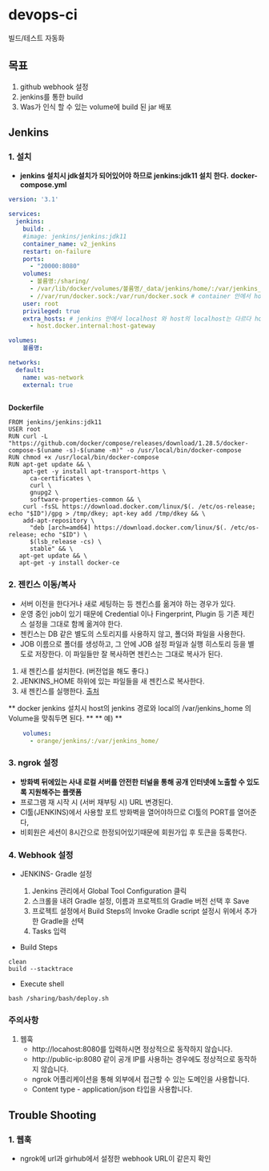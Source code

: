 # devops-ci
빌드/테스트 자동화

## 목표 ##
1. github webhook 설정
2. jenkins를 통한 build
3. Was가 인식 할 수 있는 volume에 build 된 jar 배포

## Jenkins ##

### 1. 설치 ###
- **jenkins 설치시 jdk설치가 되어있어야 하므로 jenkins:jdk11 설치 한다.**
**docker-compose.yml**
````yml
version: '3.1'

services:
  jenkins:
    build: .
    #image: jenkins/jenkins:jdk11
    container_name: v2_jenkins
    restart: on-failure
    ports:
      - "20000:8080"
    volumes:
      - 볼륨명:/sharing/
      - /var/lib/docker/volumes/볼륨명/_data/jenkins/home/:/var/jenkins_home/
      - //var/run/docker.sock:/var/run/docker.sock # container 안에서 host의 docker 명령어를 사용 가능
    user: root
    privileged: true
    extra_hosts: # jenkins 안에서 localhost 와 host의 localhost는 다르다 host의 localhost를 연결해주기 위한 설정이다.
      - host.docker.internal:host-gateway

volumes:
    볼륨명:

networks:
  default:
    name: was-network
    external: true
      
````
**Dockerfile**
````
FROM jenkins/jenkins:jdk11
USER root
RUN curl -L "https://github.com/docker/compose/releases/download/1.28.5/docker-compose-$(uname -s)-$(uname -m)" -o /usr/local/bin/docker-compose
RUN chmod +x /usr/local/bin/docker-compose
RUN apt-get update && \
    apt-get -y install apt-transport-https \
      ca-certificates \
      curl \
      gnupg2 \
      software-properties-common && \
    curl -fsSL https://download.docker.com/linux/$(. /etc/os-release; echo "$ID")/gpg > /tmp/dkey; apt-key add /tmp/dkey && \
    add-apt-repository \
      "deb [arch=amd64] https://download.docker.com/linux/$(. /etc/os-release; echo "$ID") \
      $(lsb_release -cs) \
      stable" && \
   apt-get update && \
   apt-get -y install docker-ce
````

### 2. 젠킨스 이동/복사 ###
- 서버 이전을 한다거나 새로 세팅하는 등 젠킨스를 옮겨야 하는 경우가 있다. 
- 운영 중인 job이 있기 때문에 Credential 이나 Fingerprint, Plugin 등 기존 제킨스 설정을 그대로 함께 옮겨야 한다.
- 젠킨스는 DB 같은 별도의 스토리지를 사용하지 않고, 폴더와 파일을 사용한다. 
- JOB 이름으로 폴더를 생성하고, 그 안에 JOB 설정 파일과 실행 히스토리 등을 별도로 저장한다. 이 파일들만 잘 복사하면 젠킨스는 그대로 복사가 된다.

1. 새 젠킨스를 설치한다. (버전업을 해도 좋다.)
2. JENKINS_HOME 하위에 있는 파일들을 새 젠킨스로 복사한다.
3. 새 젠킨스를 실행한다.
[출처](https://blog.leocat.kr/notes/2017/11/02/jenkins-backup-restore)

** docker jenkins 설치시 host의 jenkins 경로와 local의 /var/jenkins_home 의 Volume을 맞춰두면 된다. **
** 예) **
````yml
    volumes:
      - orange/jenkins/:/var/jenkins_home/
````

### 3. ngrok 설정 ###
- **방화벽 뒤에있는 사내 로컬 서버를 안전한 터널을 통해 공개 인터넷에 노출할 수 있도록 지원해주는 플랫폼**
- 프로그램 재 시작 시 (서버 재부팅 시) URL 변경된다.
- CI툴(JENKINS)에서 사용할 포트 방화벽을 열어야하므로 CI툴의 PORT를 열어준다,
- 비회원은 세션이 8시간으로 한정되어있기때문에 회원가입 후 토큰을 등록한다.

### 4. Webhook 설정 ###
- JENKINS- Gradle 설정
  1. Jenkins 관리에서 Global Tool Configuration 클릭
  2. 스크롤을 내려 Gradle 설정, 이름과 프로젝트의 Gradle 버전 선택 후 Save
  3. 프로젝트 설정에서 Build Steps의 Invoke Gradle script 설정시 위에서 추가한 Gradle을 선택
  4. Tasks 입력

- Build Steps
````
clean
build --stacktrace
````

- Execute shell
````
bash /sharing/bash/deploy.sh
````

### 주의사항 ###
1. 웹훅
    - http://locahost:8080를 입력하시면 정상적으로 동작하지 않습니다.
    - http://public-ip:8080 같이 공개 IP를 사용하는 경우에도 정상적으로 동작하지 않습니다.
    - ngrok 어플리케이션을 통해 외부에서 접근할 수 있는 도메인을 사용합니다.
    - Content type - application/json 타입을 사용합니다.

## Trouble Shooting ##
### 1. 웹훅  ###
- ngrok에 url과 girhub에서 설정한 webhook URL이 같은지 확인

